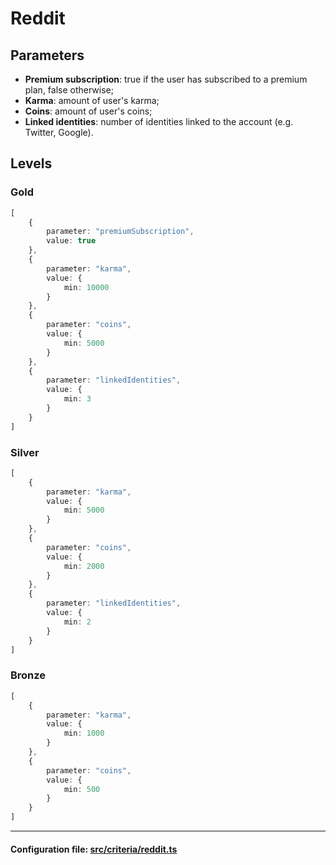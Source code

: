 # Reddit

## Parameters

-   **Premium subscription**: true if the user has subscribed to a premium plan, false otherwise;
-   **Karma**: amount of user's karma;
-   **Coins**: amount of user's coins;
-   **Linked identities**: number of identities linked to the account (e.g. Twitter, Google).

## Levels

### Gold

```typescript
[
    {
        parameter: "premiumSubscription",
        value: true
    },
    {
        parameter: "karma",
        value: {
            min: 10000
        }
    },
    {
        parameter: "coins",
        value: {
            min: 5000
        }
    },
    {
        parameter: "linkedIdentities",
        value: {
            min: 3
        }
    }
]
```

### Silver

```typescript
[
    {
        parameter: "karma",
        value: {
            min: 5000
        }
    },
    {
        parameter: "coins",
        value: {
            min: 2000
        }
    },
    {
        parameter: "linkedIdentities",
        value: {
            min: 2
        }
    }
]
```

### Bronze

```typescript
[
    {
        parameter: "karma",
        value: {
            min: 1000
        }
    },
    {
        parameter: "coins",
        value: {
            min: 500
        }
    }
]
```

---

#### Configuration file: [src/criteria/reddit.ts](https://github.com/InterRep/interrep.js/blob/main/packages/reputation/src/criteria/reddit.ts)

